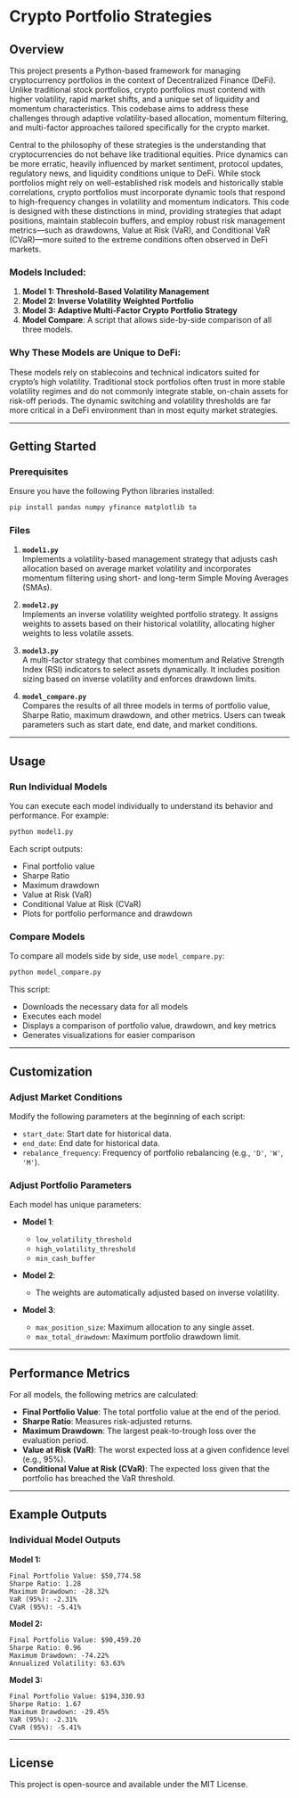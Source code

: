 # Crypto Portfolio Strategies

## Overview

This project presents a Python-based framework for managing cryptocurrency portfolios in the context of Decentralized Finance (DeFi). Unlike traditional stock portfolios, crypto portfolios must contend with higher volatility, rapid market shifts, and a unique set of liquidity and momentum characteristics. This codebase aims to address these challenges through adaptive volatility-based allocation, momentum filtering, and multi-factor approaches tailored specifically for the crypto market.

Central to the philosophy of these strategies is the understanding that cryptocurrencies do not behave like traditional equities. Price dynamics can be more erratic, heavily influenced by market sentiment, protocol updates, regulatory news, and liquidity conditions unique to DeFi. While stock portfolios might rely on well-established risk models and historically stable correlations, crypto portfolios must incorporate dynamic tools that respond to high-frequency changes in volatility and momentum indicators. This code is designed with these distinctions in mind, providing strategies that adapt positions, maintain stablecoin buffers, and employ robust risk management metrics—such as drawdowns, Value at Risk (VaR), and Conditional VaR (CVaR)—more suited to the extreme conditions often observed in DeFi markets.

### Models Included:
1. **Model 1: Threshold-Based Volatility Management**
2. **Model 2: Inverse Volatility Weighted Portfolio**
3. **Model 3: Adaptive Multi-Factor Crypto Portfolio Strategy**
4. **Model Compare**: A script that allows side-by-side comparison of all three models.

### Why These Models are Unique to DeFi:
These models rely on stablecoins and technical indicators suited for crypto’s high volatility. Traditional stock portfolios often trust in more stable volatility regimes and do not commonly integrate stable, on-chain assets for risk-off periods. The dynamic switching and volatility thresholds are far more critical in a DeFi environment than in most equity market strategies.

---

## Getting Started

### Prerequisites

Ensure you have the following Python libraries installed:

```bash
pip install pandas numpy yfinance matplotlib ta
```

### Files

1. **`model1.py`**  
   Implements a volatility-based management strategy that adjusts cash allocation based on average market volatility and incorporates momentum filtering using short- and long-term Simple Moving Averages (SMAs).

2. **`model2.py`**  
   Implements an inverse volatility weighted portfolio strategy. It assigns weights to assets based on their historical volatility, allocating higher weights to less volatile assets.

3. **`model3.py`**  
   A multi-factor strategy that combines momentum and Relative Strength Index (RSI) indicators to select assets dynamically. It includes position sizing based on inverse volatility and enforces drawdown limits.

4. **`model_compare.py`**  
   Compares the results of all three models in terms of portfolio value, Sharpe Ratio, maximum drawdown, and other metrics. Users can tweak parameters such as start date, end date, and market conditions.

---

## Usage

### Run Individual Models
You can execute each model individually to understand its behavior and performance. For example:

```bash
python model1.py
```

Each script outputs:
- Final portfolio value
- Sharpe Ratio
- Maximum drawdown
- Value at Risk (VaR)
- Conditional Value at Risk (CVaR)
- Plots for portfolio performance and drawdown

### Compare Models
To compare all models side by side, use `model_compare.py`:

```bash
python model_compare.py
```

This script:
- Downloads the necessary data for all models
- Executes each model
- Displays a comparison of portfolio value, drawdown, and key metrics
- Generates visualizations for easier comparison

---

## Customization

### Adjust Market Conditions
Modify the following parameters at the beginning of each script:
- `start_date`: Start date for historical data.
- `end_date`: End date for historical data.
- `rebalance_frequency`: Frequency of portfolio rebalancing (e.g., `'D'`, `'W'`, `'M'`).

### Adjust Portfolio Parameters
Each model has unique parameters:
- **Model 1**:
  - `low_volatility_threshold`
  - `high_volatility_threshold`
  - `min_cash_buffer`

- **Model 2**:
  - The weights are automatically adjusted based on inverse volatility.

- **Model 3**:
  - `max_position_size`: Maximum allocation to any single asset.
  - `max_total_drawdown`: Maximum portfolio drawdown limit.

---

## Performance Metrics

For all models, the following metrics are calculated:
- **Final Portfolio Value**: The total portfolio value at the end of the period.
- **Sharpe Ratio**: Measures risk-adjusted returns.
- **Maximum Drawdown**: The largest peak-to-trough loss over the evaluation period.
- **Value at Risk (VaR)**: The worst expected loss at a given confidence level (e.g., 95%).
- **Conditional Value at Risk (CVaR)**: The expected loss given that the portfolio has breached the VaR threshold.

---

## Example Outputs

### Individual Model Outputs
**Model 1:**
```
Final Portfolio Value: $50,774.58
Sharpe Ratio: 1.28
Maximum Drawdown: -28.32%
VaR (95%): -2.31%
CVaR (95%): -5.41%
```

**Model 2:**
```
Final Portfolio Value: $90,459.20
Sharpe Ratio: 0.96
Maximum Drawdown: -74.22%
Annualized Volatility: 63.63%
```

**Model 3:**
```
Final Portfolio Value: $194,330.93
Sharpe Ratio: 1.67
Maximum Drawdown: -29.45%
VaR (95%): -2.31%
CVaR (95%): -5.41%
```

---

## License

This project is open-source and available under the MIT License.